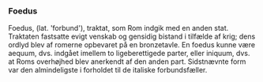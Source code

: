 ### Foedus


Foedus, (lat. 'forbund'), traktat, som Rom indgik med en anden stat. Traktaten fastsatte evigt venskab og gensidig bistand i tilfælde af krig; dens ordlyd blev af romerne opbevaret på en bronzetavle. En foedus kunne være aequum, dvs. indgået imellem to ligeberettigede parter, eller iniquum, dvs. at Roms overhøjhed blev anerkendt af den anden part. Sidstnævnte form var den almindeligste i forholdet til de italiske forbundsfæller.